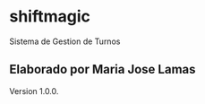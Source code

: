# shiftmagic
Sistema de Gestion de Turnos

Elaborado por Maria Jose Lamas
-------------------------------------

Version 1.0.0.